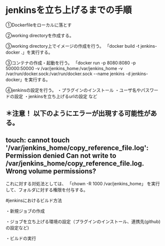 # jenkinsを立ち上げるまでの手順

➀Dockerfileをローカルに落とす

➁working directoryを作成する。

➂working directory上でイメージの作成を行う。
「docker build -t jenkins-docker .」を実行する。

➂コンテナの作成・起動を行う。
「docker run -p 8080:8080 -p 50000:50000 -v /var/jenkins_home:/var/jenkins_home -v /var/run/docker.sock:/var/run/docker.sock --name jenkins -d jenkins-docker」を実行する。

➃jenkinsの設定を行う。
・プラグインのインストール
・ユーザ名やパスワードの設定
・jenkinsを立ち上げるurlの設定
など

＊注意！
以下のようにエラーが出現する可能性がある。
----
touch: cannot touch '/var/jenkins_home/copy_reference_file.log': Permission denied
Can not write to /var/jenkins_home/copy_reference_file.log. Wrong volume permissions?
----
これに対する対処法としては、
「chown -R 1000 /var/jenkins_home」
を実行して、フォルダに対する権限を付与する。

#jenkinsにおけるビルド方法

・新規ジョブの作成

・ジョブを立ち上げる環境の設定（プラグインのインストール、連携先(github)の設定など)

・ビルドの実行
